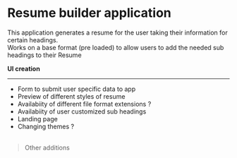  # Resume builder application
This application generates a resume for the user taking their information for certain headings. <br>
Works on a base format (pre loaded) to allow users to add the needed sub headings to their Resume <br>

**UI creation**
 <hr>

- Form to submit user specific data to app <br>
- Preview of different styles of resume   <br>
- Availabiity of different file format extensions ?<br>
- Availabiity of user customized sub headings<br>
- Landing page <br>
- Changing themes ?<br><br>

> Other additions <br>
